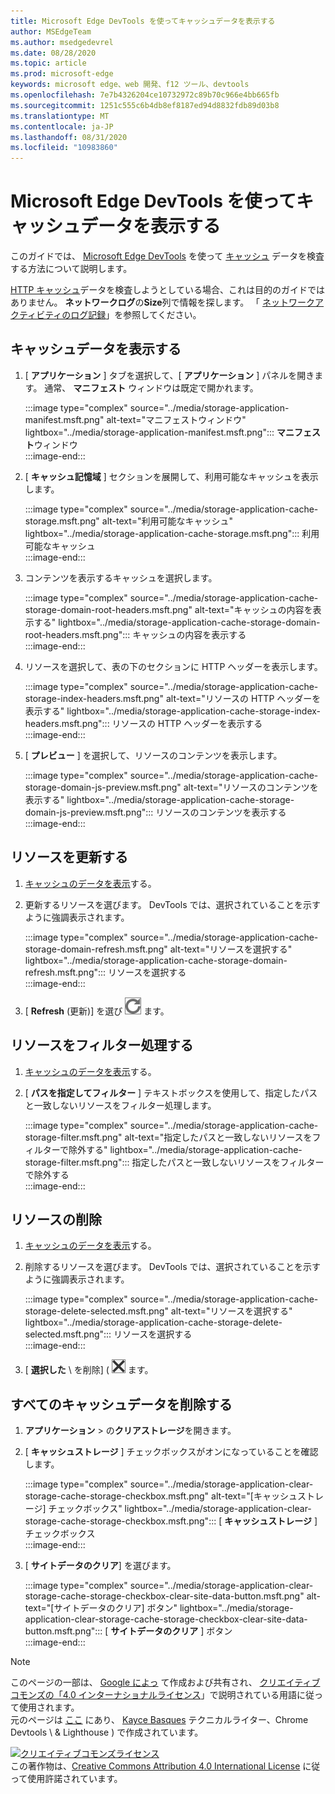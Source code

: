 ```yaml
---
title: Microsoft Edge DevTools を使ってキャッシュデータを表示する
author: MSEdgeTeam
ms.author: msedgedevrel
ms.date: 08/28/2020
ms.topic: article
ms.prod: microsoft-edge
keywords: microsoft edge、web 開発、f12 ツール、devtools
ms.openlocfilehash: 7e7b4326204ce10732972c89b70c966e4bb665fb
ms.sourcegitcommit: 1251c555c6b4db8ef8187ed94d8832fdb89d03b8
ms.translationtype: MT
ms.contentlocale: ja-JP
ms.lasthandoff: 08/31/2020
ms.locfileid: "10983860"
---
```

<!-- Copyright Kayce Basques 

   Licensed under the Apache License, Version 2.0 (the "License");
   you may not use this file except in compliance with the License.
   You may obtain a copy of the License at

       https://www.apache.org/licenses/LICENSE-2.0

   Unless required by applicable law or agreed to in writing, software
   distributed under the License is distributed on an "AS IS" BASIS,
   WITHOUT WARRANTIES OR CONDITIONS OF ANY KIND, either express or implied.
   See the License for the specific language governing permissions and
   limitations under the License.  -->





# Microsoft Edge DevTools を使ってキャッシュデータを表示する   



このガイドでは、 [Microsoft Edge DevTools][MicrosoftEdgeDevTools] を使って [キャッシュ][MDNCache] データを検査する方法について説明します。  

[HTTP キャッシュ][MDNHTTPCaching]データを検査しようとしている場合、これは目的のガイドではありません。  **ネットワークログ**の**Size**列で情報を探します。  「 [ネットワークアクティビティのログ記録][DevtoolsNetworkLogActivity]」を参照してください。  

## キャッシュデータを表示する   

1.  [ **アプリケーション** ] タブを選択して、[ **アプリケーション** ] パネルを開きます。  通常、 **マニフェスト** ウィンドウは既定で開かれます。  
    
    :::image type="complex" source="../media/storage-application-manifest.msft.png" alt-text="マニフェストウィンドウ" lightbox="../media/storage-application-manifest.msft.png":::
       **マニフェスト**ウィンドウ  
    :::image-end:::  
    
1.  [ **キャッシュ記憶域** ] セクションを展開して、利用可能なキャッシュを表示します。  
    
    :::image type="complex" source="../media/storage-application-cache-storage.msft.png" alt-text="利用可能なキャッシュ" lightbox="../media/storage-application-cache-storage.msft.png":::
       利用可能なキャッシュ  
    :::image-end:::  
    
1.  コンテンツを表示するキャッシュを選択します。  
    
    :::image type="complex" source="../media/storage-application-cache-storage-domain-root-headers.msft.png" alt-text="キャッシュの内容を表示する" lightbox="../media/storage-application-cache-storage-domain-root-headers.msft.png":::
       キャッシュの内容を表示する  
    :::image-end:::  
    
1.  リソースを選択して、表の下のセクションに HTTP ヘッダーを表示します。  
    
    :::image type="complex" source="../media/storage-application-cache-storage-index-headers.msft.png" alt-text="リソースの HTTP ヘッダーを表示する" lightbox="../media/storage-application-cache-storage-index-headers.msft.png":::
       リソースの HTTP ヘッダーを表示する  
    :::image-end:::  
    
1.  [ **プレビュー** ] を選択して、リソースのコンテンツを表示します。  
    
    :::image type="complex" source="../media/storage-application-cache-storage-domain-js-preview.msft.png" alt-text="リソースのコンテンツを表示する" lightbox="../media/storage-application-cache-storage-domain-js-preview.msft.png":::
       リソースのコンテンツを表示する  
    :::image-end:::  
    
## リソースを更新する   

1.  [キャッシュのデータを表示](#view-cache-data)する。  
1.  更新するリソースを選びます。  DevTools では、選択されていることを示すように強調表示されます。  
    
    :::image type="complex" source="../media/storage-application-cache-storage-domain-refresh.msft.png" alt-text="リソースを選択する" lightbox="../media/storage-application-cache-storage-domain-refresh.msft.png":::
       リソースを選択する  
    :::image-end:::  
    
1.  [ **Refresh** (更新)] を選び ![ ][ImageRefreshIcon] ます。  
    
## リソースをフィルター処理する   

1.  [キャッシュのデータを表示](#view-cache-data)する。  
1.  [ **パスを指定してフィルター** ] テキストボックスを使用して、指定したパスと一致しないリソースをフィルター処理します。  
    
    :::image type="complex" source="../media/storage-application-cache-storage-filter.msft.png" alt-text="指定したパスと一致しないリソースをフィルターで除外する" lightbox="../media/storage-application-cache-storage-filter.msft.png":::
       指定したパスと一致しないリソースをフィルターで除外する  
    :::image-end:::  
    
## リソースの削除   

1.  [キャッシュのデータを表示](#view-cache-data)する。  
1.  削除するリソースを選びます。  DevTools では、選択されていることを示すように強調表示されます。  
    
    :::image type="complex" source="../media/storage-application-cache-storage-delete-selected.msft.png" alt-text="リソースを選択する" lightbox="../media/storage-application-cache-storage-delete-selected.msft.png":::
       リソースを選択する  
    :::image-end:::  
    
1.  [ **選択した** \ を削除] ( ![ 選択した \ を削除) を選択し ][ImageDeleteIcon] ます。  
    
## すべてのキャッシュデータを削除する   

1.  **アプリケーション**  >  の**クリアストレージ**を開きます。  
1.  [ **キャッシュストレージ** ] チェックボックスがオンになっていることを確認します。  
    
    :::image type="complex" source="../media/storage-application-clear-storage-cache-storage-checkbox.msft.png" alt-text="[キャッシュストレージ] チェックボックス" lightbox="../media/storage-application-clear-storage-cache-storage-checkbox.msft.png":::
       [ **キャッシュストレージ** ] チェックボックス  
    :::image-end:::  
    
1.  [ **サイトデータのクリア**] を選びます。  
    
    :::image type="complex" source="../media/storage-application-clear-storage-cache-storage-checkbox-clear-site-data-button.msft.png" alt-text="[サイトデータのクリア] ボタン" lightbox="../media/storage-application-clear-storage-cache-storage-checkbox-clear-site-data-button.msft.png":::
       [ **サイトデータのクリア** ] ボタン  
    :::image-end:::  
    
<!--  
  


-->  

<!-- image links -->  

[ImageDeleteIcon]: ../media/delete-icon.msft.png  
[ImageRefreshIcon]: ../media/refresh-icon.msft.png  

<!-- links -->  

[MicrosoftEdgeDevTools]: ../../devtools-guide-chromium.md "Microsoft Edge (Chromium) 開発者ツール |Microsoft ドキュメント"  
[DevtoolsNetworkLogActivity]: ../network/index.md#log-network-activity  "ネットワークアクティビティのログ |Microsoft ドキュメント"  

[MDNCache]: https://developer.mozilla.org/docs/Web/API/Cache "キャッシュ |MDN"  
[MDNHTTPCaching]: https://developer.mozilla.org/docs/Web/HTTP/Caching "HTTP キャッシュMDN"  

> [!NOTE]
> このページの一部は、 [Google によっ][GoogleSitePolicies] て作成および共有され、 [クリエイティブコモンズの「4.0 インターナショナルライセンス][CCA4IL]」で説明されている用語に従って使用されます。  
> 元のページは [ここ](https://developers.google.com/web/tools/chrome-devtools/storage/cache) にあり、 [Kayce Basques][KayceBasques] テクニカルライター、Chrome Devtools \ & Lighthouse \) で作成されています。  

[![クリエイティブコモンズライセンス][CCby4Image]][CCA4IL]  
この著作物は、[Creative Commons Attribution 4.0 International License][CCA4IL] に従って使用許諾されています。  

[CCA4IL]: https://creativecommons.org/licenses/by/4.0  
[CCby4Image]: https://i.creativecommons.org/l/by/4.0/88x31.png  
[GoogleSitePolicies]: https://developers.google.com/terms/site-policies  
[KayceBasques]: https://developers.google.com/web/resources/contributors/kaycebasques  
